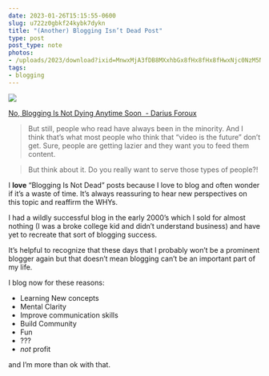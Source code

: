 ```yaml
---
date: 2023-01-26T15:15:55-0600
slug: u722z0gbkf24kybk7dykn
title: "(Another) Blogging Isn’t Dead Post"
type: post
post_type: note
photos:
- /uploads/2023/download?ixid=MnwxMjA3fDB8MXxhbGx8fHx8fHx8fHwxNjc0NzM5NjEw&force=true&w=640
tags:
- blogging
---
```

![](/uploads/2023/download?ixid=MnwxMjA3fDB8MXxhbGx8fHx8fHx8fHwxNjc0NzM5NjEw&force=true&w=640)


[No, Blogging Is Not Dying Anytime Soon  - Darius Foroux](https://dariusforoux.com/blogging-not-dying/)



> 
> But still, people who read have always been in the minority. And I think that’s what most people who think that “video is the future” don’t get. Sure, people are getting lazier and they want you to feed them content.
> 
> 
> 



> 
> But think about it. Do you really want to serve those types of people?!
> 
> 
> 


I **love** “Blogging Is Not Dead” posts because I love to blog and often wonder if it’s a waste of time. It’s always reassuring to hear new perspectives on this topic and reaffirm the WHYs.


I had a wildly successful blog in the early 2000’s which I sold for almost nothing (I was a broke college kid and didn’t understand business) and have yet to recreate that sort of blogging success.


It’s helpful to recognize that these days that I probably won’t be a prominent blogger again but that doesn’t mean blogging can’t be an important part of my life.


I blog now for these reasons:


* Learning New concepts
* Mental Clarity
* Improve communication skills
* Build Community
* Fun
* ???
* *not* profit


and I’m more than ok with that.



